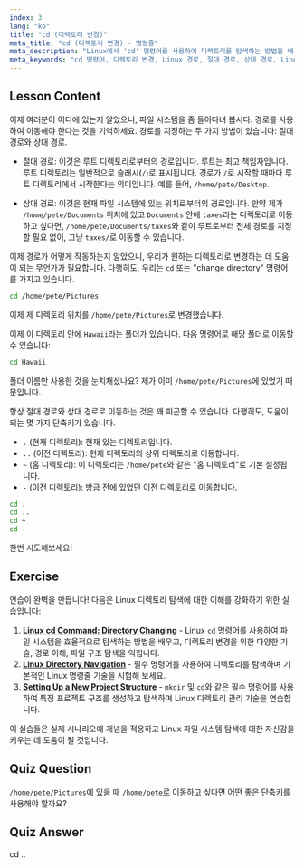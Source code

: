 ```yaml
---
index: 3
lang: "ko"
title: "cd (디렉토리 변경)"
meta_title: "cd (디렉토리 변경) - 명령줄"
meta_description: "Linux에서 'cd' 명령어를 사용하여 디렉토리를 탐색하는 방법을 배우세요. 절대 경로, 상대 경로 및 유용한 단축키를 이해하세요. Linux 여정을 시작하세요!"
meta_keywords: "cd 명령어, 디렉토리 변경, Linux 경로, 절대 경로, 상대 경로, Linux 튜토리얼, 초보자 Linux, Linux 탐색"
---
```


## Lesson Content

이제 여러분이 어디에 있는지 알았으니, 파일 시스템을 좀 돌아다녀 봅시다. 경로를 사용하여 이동해야 한다는 것을 기억하세요. 경로를 지정하는 두 가지 방법이 있습니다: 절대 경로와 상대 경로.

- 절대 경로: 이것은 루트 디렉토리로부터의 경로입니다. 루트는 최고 책임자입니다. 루트 디렉토리는 일반적으로 슬래시(`/`)로 표시됩니다. 경로가 `/`로 시작할 때마다 루트 디렉토리에서 시작한다는 의미입니다. 예를 들어, `/home/pete/Desktop`.

- 상대 경로: 이것은 현재 파일 시스템에 있는 위치로부터의 경로입니다. 만약 제가 `/home/pete/Documents` 위치에 있고 `Documents` 안에 `taxes`라는 디렉토리로 이동하고 싶다면, `/home/pete/Documents/taxes`와 같이 루트로부터 전체 경로를 지정할 필요 없이, 그냥 `taxes/`로 이동할 수 있습니다.

이제 경로가 어떻게 작동하는지 알았으니, 우리가 원하는 디렉토리로 변경하는 데 도움이 되는 무언가가 필요합니다. 다행히도, 우리는 `cd` 또는 "change directory" 명령어를 가지고 있습니다.

```bash
cd /home/pete/Pictures
```

이제 제 디렉토리 위치를 `/home/pete/Pictures`로 변경했습니다.

이제 이 디렉토리 안에 `Hawaii`라는 폴더가 있습니다. 다음 명령어로 해당 폴더로 이동할 수 있습니다:

```bash
cd Hawaii
```

폴더 이름만 사용한 것을 눈치채셨나요? 제가 이미 `/home/pete/Pictures`에 있었기 때문입니다.

항상 절대 경로와 상대 경로로 이동하는 것은 꽤 피곤할 수 있습니다. 다행히도, 도움이 되는 몇 가지 단축키가 있습니다.

- `.` (현재 디렉토리): 현재 있는 디렉토리입니다.
- `..` (이전 디렉토리): 현재 디렉토리의 상위 디렉토리로 이동합니다.
- `~` (홈 디렉토리): 이 디렉토리는 `/home/pete`와 같은 "홈 디렉토리"로 기본 설정됩니다.
- `-` (이전 디렉토리): 방금 전에 있었던 이전 디렉토리로 이동합니다.

```bash
cd .
cd ..
cd ~
cd -
```

한번 시도해보세요!

## Exercise

연습이 완벽을 만듭니다! 다음은 Linux 디렉토리 탐색에 대한 이해를 강화하기 위한 실습입니다:

1.  **[Linux cd Command: Directory Changing](https://labex.io/ko/labs/linux-linux-cd-command-directory-changing-209733)** - Linux `cd` 명령어를 사용하여 파일 시스템을 효율적으로 탐색하는 방법을 배우고, 디렉토리 변경을 위한 다양한 기술, 경로 이해, 파일 구조 탐색을 익힙니다.
2.  **[Linux Directory Navigation](https://labex.io/ko/labs/linux-directory-navigation-387844)** - 필수 명령어를 사용하여 디렉토리를 탐색하며 기본적인 Linux 명령줄 기술을 시험해 보세요.
3.  **[Setting Up a New Project Structure](https://labex.io/ko/labs/linux-setting-up-a-new-project-structure-387859)** - `mkdir` 및 `cd`와 같은 필수 명령어를 사용하여 특정 프로젝트 구조를 생성하고 탐색하며 Linux 디렉토리 관리 기술을 연습합니다.

이 실습들은 실제 시나리오에 개념을 적용하고 Linux 파일 시스템 탐색에 대한 자신감을 키우는 데 도움이 될 것입니다.

## Quiz Question

`/home/pete/Pictures`에 있을 때 `/home/pete`로 이동하고 싶다면 어떤 좋은 단축키를 사용해야 할까요?

## Quiz Answer

cd ..